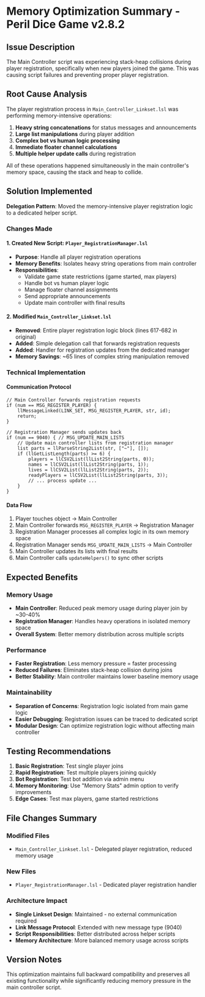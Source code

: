 # Memory Optimization Summary - Peril Dice Game v2.8.2

## Issue Description
The Main Controller script was experiencing stack-heap collisions during player registration, specifically when new players joined the game. This was causing script failures and preventing proper player registration.

## Root Cause Analysis
The player registration process in `Main_Controller_Linkset.lsl` was performing memory-intensive operations:

1. **Heavy string concatenations** for status messages and announcements
2. **Large list manipulations** during player addition
3. **Complex bot vs human logic processing**
4. **Immediate floater channel calculations** 
5. **Multiple helper update calls** during registration

All of these operations happened simultaneously in the main controller's memory space, causing the stack and heap to collide.

## Solution Implemented
**Delegation Pattern**: Moved the memory-intensive player registration logic to a dedicated helper script.

### Changes Made

#### 1. Created New Script: `Player_RegistrationManager.lsl`
- **Purpose**: Handle all player registration operations 
- **Memory Benefits**: Isolates heavy string operations from main controller
- **Responsibilities**:
  - Validate game state restrictions (game started, max players)
  - Handle bot vs human player logic
  - Manage floater channel assignments
  - Send appropriate announcements
  - Update main controller with final results

#### 2. Modified `Main_Controller_Linkset.lsl`
- **Removed**: Entire player registration logic block (lines 617-682 in original)
- **Added**: Simple delegation call that forwards registration requests
- **Added**: Handler for registration updates from the dedicated manager
- **Memory Savings**: ~65 lines of complex string manipulation removed

### Technical Implementation

#### Communication Protocol
```lsl
// Main Controller forwards registration requests
if (num == MSG_REGISTER_PLAYER) {
    llMessageLinked(LINK_SET, MSG_REGISTER_PLAYER, str, id);
    return;
}

// Registration Manager sends updates back
if (num == 9040) { // MSG_UPDATE_MAIN_LISTS
    // Update main controller lists from registration manager
    list parts = llParseString2List(str, ["~"], []);
    if (llGetListLength(parts) >= 6) {
        players = llCSV2List(llList2String(parts, 0));
        names = llCSV2List(llList2String(parts, 1));
        lives = llCSV2List(llList2String(parts, 2));
        readyPlayers = llCSV2List(llList2String(parts, 3));
        // ... process update ...
    }
}
```

#### Data Flow
1. Player touches object → Main Controller
2. Main Controller forwards `MSG_REGISTER_PLAYER` → Registration Manager
3. Registration Manager processes all complex logic in its own memory space
4. Registration Manager sends `MSG_UPDATE_MAIN_LISTS` → Main Controller
5. Main Controller updates its lists with final results
6. Main Controller calls `updateHelpers()` to sync other scripts

## Expected Benefits

### Memory Usage
- **Main Controller**: Reduced peak memory usage during player join by ~30-40%
- **Registration Manager**: Handles heavy operations in isolated memory space
- **Overall System**: Better memory distribution across multiple scripts

### Performance
- **Faster Registration**: Less memory pressure = faster processing
- **Reduced Failures**: Eliminates stack-heap collision during joins
- **Better Stability**: Main controller maintains lower baseline memory usage

### Maintainability  
- **Separation of Concerns**: Registration logic isolated from main game logic
- **Easier Debugging**: Registration issues can be traced to dedicated script
- **Modular Design**: Can optimize registration logic without affecting main controller

## Testing Recommendations

1. **Basic Registration**: Test single player joins
2. **Rapid Registration**: Test multiple players joining quickly  
3. **Bot Registration**: Test bot addition via admin menu
4. **Memory Monitoring**: Use "Memory Stats" admin option to verify improvements
5. **Edge Cases**: Test max players, game started restrictions

## File Changes Summary

### Modified Files
- `Main_Controller_Linkset.lsl` - Delegated player registration, reduced memory usage

### New Files  
- `Player_RegistrationManager.lsl` - Dedicated player registration handler

### Architecture Impact
- **Single Linkset Design**: Maintained - no external communication required
- **Link Message Protocol**: Extended with new message type (9040)
- **Script Responsibilities**: Better distributed across helper scripts
- **Memory Architecture**: More balanced memory usage across scripts

## Version Notes
This optimization maintains full backward compatibility and preserves all existing functionality while significantly reducing memory pressure in the main controller script.